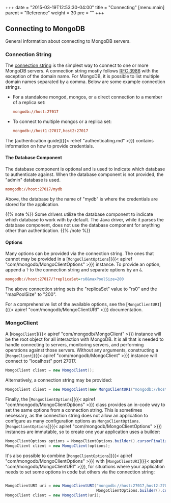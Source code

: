 +++
date = "2015-03-19T12:53:30-04:00"
title = "Connecting"
[menu.main]
  parent = "Reference"
  weight = 30
  pre = "<i class='fa'></i>"
+++

## Connecting to MongoDB

General information about connecting to MongoDB servers.

### Connection String

The [connection string](http://docs.mongodb.org/manual/reference/connection-string/) is the simplest way to connect to one or more
MongoDB servers. A connection string mostly follows [RFC 3986](http://tools.ietf.org/html/rfc3986) with the exception of the domain name.
 For MongoDB, it is possible to list multiple domain names separated by a comma. Below are some example connection strings.


- For a standalone mongod, mongos, or a direct connection to a member of a replica set:

	```ini
	mongodb://host:27017
	```

- To connect to multiple mongos or a replica set:

	```ini
	mongodb://host1:27017,host2:27017
	```

The [authentication guide]({{< relref "authenticating.md" >}}) contains information on how to provide credentials.

#### The Database Component

The database component is optional and is used to indicate which database to authenticate against. When the database component is not
provided, the "admin" database is used.

```ini
mongodb://host:27017/mydb
```

Above, the database by the name of "mydb" is where the credentials are stored for the application.

{{% note %}}
Some drivers utilize the database component to indicate which database to work with by default. The Java driver, while it parses the 
database component, does not use the database component for anything other than authentication.
{{% /note %}}

#### Options

Many options can be provided via the connection string. The ones that cannot may be provided in a 
[`MongoClientOptions`]({{< apiref "com/mongodb/MongoClientOptions" >}}) instance. To
provide an option, append a `?` to the connection string and separate options by an `&`.

```ini
mongodb://host:27017/?replicaSet=rs0&maxPoolSize=200
```

The above connection string sets the "replicaSet" value to "rs0" and the "maxPoolSize" to "200".

For a comprehensive list of the available options, see the [`MongoClientURI`]({{< apiref "com/mongodb/MongoClientURI" >}}) documentation.  


### MongoClient

A [`MongoClient`]({{< apiref "com/mongodb/MongoClient" >}}) instance will be the root object for all interaction with MongoDB. It is all 
that is needed to handle connecting to servers, monitoring servers, and performing operations against those servers. Without any 
arguments, constructing a [`MongoClient`]({{< apiref "com/mongodb/MongoClient" >}}) instance will connect to "localhost" port 27017.  

```java
MongoClient client = new MongoClient();
```

Alternatively, a connection string may be provided:

```java
MongoClient client = new MongoClient(new MongoClientURI("mongodb://host:27017,host2:27017/?replicaSet=rs0"));
```

Finally, the [`MongoClientOptions`]({{< apiref "com/mongodb/MongoClientOptions" >}}) class provides an in-code way to set the same options from a connection string.  This is sometimes
necessary, as the connection string does not allow an application to configure as many configuration options as `MongoClientOptions`.  
[`MongoClientOptions`]({{< apiref "com/mongodb/MongoClientOptions" >}}) instances are immutable, so to create one your application uses a builder:

```java
MongoClientOptions options = MongoClientOptions.builder().cursorFinalizerEnabled(false).build();
MongoClient client = new MongoClient(options);
```

It's also possible to combine [`MongoClientOptions`]({{< apiref "com/mongodb/MongoClientOptions" >}}) with 
[`MongoClientURI`]({{< apiref "com/mongodb/MongoClientURI" >}}), for situations where your application needs to set some options
in code but others via the connection string:

```java

MongoClientURI uri = new MongoClientURI("mongodb://host:27017,host2:27017/?replicaSet=rs0",
                                        MongoClientOptions.builder().cursorFinalizerEnabled(false))
MongoClient client = new MongoClient(uri);
```

